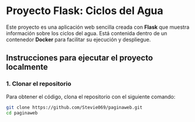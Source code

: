 # Proyecto Flask: Ciclos del Agua

Este proyecto es una aplicación web sencilla creada con **Flask** que muestra información sobre los ciclos del agua. Está contenida dentro de un contenedor **Docker** para facilitar su ejecución y despliegue.

## Instrucciones para ejecutar el proyecto localmente

### 1. Clonar el repositorio
Para obtener el código, clona el repositorio con el siguiente comando:

```bash
git clone https://github.com/Stevie069/paginaweb.git
cd paginaweb
